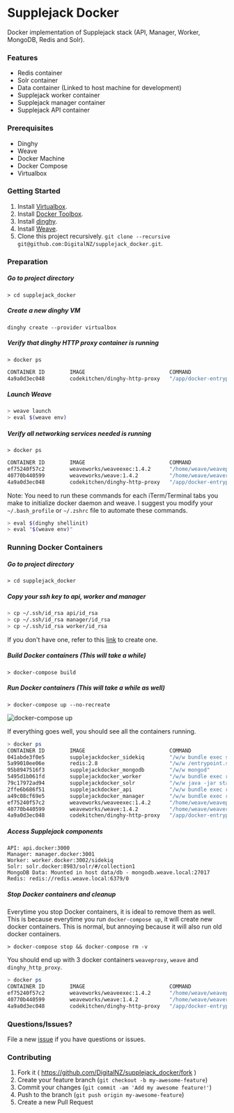 # Supplejack Docker
Docker implementation of Supplejack stack (API, Manager, Worker, MongoDB, Redis and Solr).

### Features
- Redis container
- Solr container
- Data container (Linked to host machine for development)
- Supplejack worker container
- Supplejack manager container
- Supplejack API container

### Prerequisites
- Dinghy
- Weave
- Docker Machine
- Docker Compose
- Virtualbox

### Getting Started
1. Install [Virtualbox](https://www.virtualbox.org/wiki/Downloads).
2. Install [Docker Toolbox](https://docs.docker.com/mac/step_one/).
3. Install [dinghy](https://github.com/codekitchen/dinghy).
4. Install [Weave](https://github.com/weaveworks/weave).
5. Clone this project recursively. `git clone --recursive git@github.com:DigitalNZ/supplejack_docker.git`.

### Preparation

##### Go to project directory
`> cd supplejack_docker`

##### Create a new dinghy VM
`dinghy create --provider virtualbox`

##### Verify that dinghy HTTP proxy container is running
`> docker ps`
```bash
CONTAINER ID        IMAGE                           COMMAND                  CREATED             STATUS              PORTS                         NAMES
4a9a0d3ec048        codekitchen/dinghy-http-proxy   "/app/docker-entrypoi"   2 days ago          Up 2 days           0.0.0.0:80->80/tcp, 443/tcp   dinghy_http_proxy
```

##### Launch Weave
```bash
> weave launch
> eval $(weave env)
```

##### Verify all networking services needed is running
`> docker ps`
```bash
CONTAINER ID        IMAGE                           COMMAND                  CREATED             STATUS              PORTS                         NAMES
ef75240f57c2        weaveworks/weaveexec:1.4.2      "/home/weave/weavepro"   47 hours ago        Up 47 hours                                       weaveproxy
40770b440599        weaveworks/weave:1.4.2          "/home/weave/weaver -"   47 hours ago        Up 47 hours                                       weave
4a9a0d3ec048        codekitchen/dinghy-http-proxy   "/app/docker-entrypoi"   2 days ago          Up 2 days           0.0.0.0:80->80/tcp, 443/tcp   dinghy_http_proxy
```

Note: You need to run these commands for each iTerm/Terminal tabs you make to initialize docker daemon and weave. I suggest you modify your `~/.bash_profile` or `~/.zshrc` file to automate these commands.

```bash
> eval $(dinghy shellinit)
> eval "$(weave env)"
```

### Running Docker Containers

##### Go to project directory
`> cd supplejack_docker`

##### Copy your ssh key to api, worker and manager
```bash
> cp ~/.ssh/id_rsa api/id_rsa
> cp ~/.ssh/id_rsa manager/id_rsa
> cp ~/.ssh/id_rsa worker/id_rsa
```

If you don't have one, refer to this [link](https://help.github.com/articles/generating-an-ssh-key/) to create one.

##### Build Docker containers (This will take a while)
`> docker-compose build`

##### Run Docker containers (This will take a while as well)
`> docker-compose up --no-recreate`

![docker-compose up](http://g.recordit.co/KwrKHds2S3.gif)

If everything goes well, you should see all the containers running.

```bash
> docker ps
CONTAINER ID        IMAGE                           COMMAND                  CREATED              STATUS              PORTS                         NAMES
041abde3f0e5        supplejackdocker_sidekiq        "/w/w bundle exec sid"   About a minute ago   Up About a minute                                 sidekiq
5a99010ee06e        redis:2.8                       "/w/w /entrypoint.sh "   About a minute ago   Up About a minute   0.0.0.0:6379->6379/tcp        redis
95b8947516f3        supplejackdocker_mongodb        "/w/w mongod"            About a minute ago   Up About a minute   27017/tcp, 28017/tcp          mongodb
5495d1b061fd        supplejackdocker_worker         "/w/w bundle exec rai"   About a minute ago   Up About a minute   0.0.0.0:3002->3000/tcp        worker
79c17972ad94        supplejackdocker_solr           "/w/w java -jar start"   About a minute ago   Up About a minute   0.0.0.0:8983->8983/tcp        solr
2ffe6b686f51        supplejackdocker_api            "/w/w bundle exec rai"   About a minute ago   Up About a minute   0.0.0.0:3000->3000/tcp        api
a49c08cf69e5        supplejackdocker_manager        "/w/w bundle exec rai"   About a minute ago   Up About a minute   0.0.0.0:3001->3000/tcp        manager
ef75240f57c2        weaveworks/weaveexec:1.4.2      "/home/weave/weavepro"   2 days ago           Up 2 days                                         weaveproxy
40770b440599        weaveworks/weave:1.4.2          "/home/weave/weaver -"   2 days ago           Up 2 days                                         weave
4a9a0d3ec048        codekitchen/dinghy-http-proxy   "/app/docker-entrypoi"   2 days ago           Up 2 days           443/tcp, 0.0.0.0:80->80/tcp   dinghy_http_prox
```

##### Access Supplejack components

```
API: api.docker:3000
Manager: manager.docker:3001
Worker: worker.docker:3002/sidekiq
Solr: solr.docker:8983/solr/#/collection1
MongoDB Data: Mounted in host data/db - mongodb.weave.local:27017
Redis: redis://redis.weave.local:6379/0
```

##### Stop Docker containers and cleanup
Everytime you stop Docker containers, it is ideal to remove them as well. This is because everytime you run `docker-compose up`, it will create new docker containers. This is normal, but annoying because it will also run old docker containers.

`> docker-compose stop && docker-compose rm -v`

You should end up with 3 docker containers `weaveproxy`, `weave` and `dinghy_http_proxy`.

```bash
> docker ps
CONTAINER ID        IMAGE                           COMMAND                  CREATED             STATUS              PORTS                         NAMES
ef75240f57c2        weaveworks/weaveexec:1.4.2      "/home/weave/weavepro"   2 days ago          Up 2 days                                         weaveproxy
40770b440599        weaveworks/weave:1.4.2          "/home/weave/weaver -"   2 days ago          Up 2 days                                         weave
4a9a0d3ec048        codekitchen/dinghy-http-proxy   "/app/docker-entrypoi"   2 days ago          Up 2 days           0.0.0.0:80->80/tcp, 443/tcp   dinghy_http_proxy
```

### Questions/Issues?
File a new [issue](https://github.com/DigitalNZ/supplejack_docker/issues/new) if you have questions or issues.

### Contributing

1. Fork it ( https://github.com/DigitalNZ/supplejack_docker/fork )
2. Create your feature branch (`git checkout -b my-awesome-feature`)
3. Commit your changes (`git commit -am 'Add my awesome feature!'`)
4. Push to the branch (`git push origin my-awesome-feature`)
5. Create a new Pull Request
